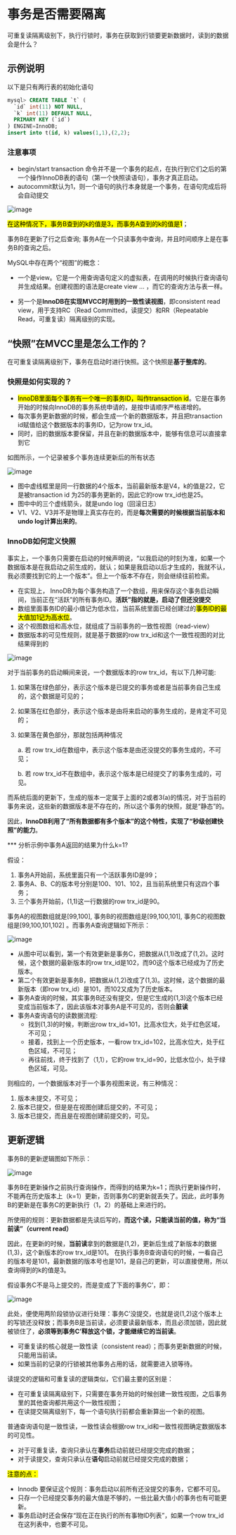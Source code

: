 # 事务是否需要隔离

可重复读隔离级别下，执行行锁时，事务在获取到行锁要更新数据时，读到的数据会是什么？

## 示例说明

以下是只有两行表的初始化语句

```sql 
mysql> CREATE TABLE `t` (
  `id` int(11) NOT NULL,
  `k` int(11) DEFAULT NULL,
  PRIMARY KEY (`id`)
) ENGINE=InnoDB;
insert into t(id, k) values(1,1),(2,2);
```

### 注意事项

- begin/start transaction 命令并不是一个事务的起点，在执行到它们之后的第一个操作InnoDB表的语句（第一个快照读语句），事务才真正启动。
- autocommit默认为1，则一个语句的执行本身就是一个事务，在语句完成后将会自动提交

![image](/pictures/mysql/chap7/1.png)

<mark>在这种情况下，事务B查到的k的值是3，而事务A查到的k的值是1</mark>；

事务B在更新了行之后查询; 事务A在一个只读事务中查询，并且时间顺序上是在事务B的查询之后。

MySQL中存在两个“视图”的概念：

- 一个是view。它是一个用查询语句定义的虚拟表，在调用的时候执行查询语句并生成结果。创建视图的语法是create view ... ，而它的查询方法与表一样。

- 另一个是**InnoDB在实现MVCC时用到的一致性读视图**，即consistent read view，用于支持RC（Read Committed，读提交）和RR（Repeatable Read，可重复读）隔离级别的实现。

## “快照”在MVCC里是怎么工作的？


在可重复读隔离级别下，事务在启动时进行快照。这个快照是**基于整库的**。


### 快照是如何实现的？

- <mark>InnoDB里面每个事务有一个唯一的事务ID，叫作transaction id</mark>。它是在事务开始的时候向InnoDB的事务系统申请的，是按申请顺序严格递增的。
- 每次事务更新数据的时候，都会生成一个新的数据版本，并且把transaction id赋值给这个数据版本的事务ID，记为row trx_id。
- 同时，旧的数据版本要保留，并且在新的数据版本中，能够有信息可以直接拿到它

如图所示，一个记录被多个事务连续更新后的所有状态

![image](/pictures/mysql/chap7/2.png)

- 图中虚线框里是同一行数据的4个版本，当前最新版本是V4，k的值是22，它是被transaction id 为25的事务更新的，因此它的row trx_id也是25。
- 图中中的三个虚线箭头，就是undo log（回滚日志）
- V1、V2、V3并不是物理上真实存在的，而是**每次需要的时候根据当前版本和undo log计算出来的**。

### InnoDB如何定义快照

事实上，一个事务只需要在启动的时候声明说，“以我启动的时刻为准，如果一个数据版本是在我启动之前生成的，就认；如果是我启动以后才生成的，我就不认，我必须要找到它的上一个版本”。但上一个版本不存在，则会继续往前检索。

- 在实现上， InnoDB为每个事务构造了一个数组，用来保存这个事务启动瞬间，当前正在“活跃”的所有事务ID。**活跃”指的就是，启动了但还没提交**
- 数组里面事务ID的最小值记为低水位，当前系统里面已经创建过的<mark>事务ID的最大值加1记为高水位</mark>。   
- 这个视图数组和高水位，就组成了当前事务的一致性视图（read-view）
- 数据版本的可见性规则，就是基于数据的row trx_id和这个一致性视图的对比结果得到的

![image](/pictures/mysql/chap7/3.png)

对于当前事务的启动瞬间来说，一个数据版本的row trx_id，有以下几种可能:

1. 如果落在绿色部分，表示这个版本是已提交的事务或者是当前事务自己生成的，这个数据是可见的；
2. 如果落在红色部分，表示这个版本是由将来启动的事务生成的，是肯定不可见的；
3. 如果落在黄色部分，那就包括两种情况

    a. 若 row trx_id在数组中，表示这个版本是由还没提交的事务生成的，不可见；

    b. 若 row trx_id不在数组中，表示这个版本是已经提交了的事务生成的，可见。

而系统后面的更新下，生成的版本一定属于上面的2或者3(a)的情况，对于当前的事务来说，这些新的数据版本是不存在的，所以这个事务的快照，就是“静态”的。

因此，**InnoDB利用了“所有数据都有多个版本”的这个特性，实现了“秒级创建快照”的能力**。

*** 分析示例中事务A返回的结果为什么k=1?

假设：

1. 事务A开始前，系统里面只有一个活跃事务ID是99；
2. 事务A、B、C的版本号分别是100、101、102，且当前系统里只有这四个事务；
3. 三个事务开始前，(1,1)这一行数据的row trx_id是90。

事务A的视图数组就是[99,100], 事务B的视图数组是[99,100,101], 事务C的视图数组是[99,100,101,102] 。而事务A查询逻辑如下所示：

![image](/pictures/mysql/chap7/4.png)

- 从图中可以看到，第一个有效更新是事务C，把数据从(1,1)改成了(1,2)。这时候，这个数据的最新版本的row trx_id是102，而90这个版本已经成为了历史版本。
- 第二个有效更新是事务B，把数据从(1,2)改成了(1,3)。这时候，这个数据的最新版本（即row trx_id）是101，而102又成为了历史版本。
- 事务A查询的时候，其实事务B还没有提交，但是它生成的(1,3)这个版本已经变成当前版本了，因此该版本对事务A是不可见的，否则会**脏读**
- 事务A查询语句的读数据流程:
    - 找到(1,3)的时候，判断出row trx_id=101，比高水位大，处于红色区域，不可见；
    - 接着，找到上一个历史版本，一看row trx_id=102，比高水位大，处于红色区域，不可见；
    - 再往前找，终于找到了（1,1），它的row trx_id=90，比低水位小，处于绿色区域，可见。

则相应的，一个数据版本对于一个事务视图来说，有三种情况：

1. 版本未提交，不可见；
2. 版本已提交，但是是在视图创建后提交的，不可见；
3. 版本已提交，而且是在视图创建前提交的，可见。

## 更新逻辑

事务B的更新逻辑图如下所示：

![image](/pictures/mysql/chap7/5.png)

事务B在更新操作之前执行查询操作，而得到的结果为k=1；而执行更新操作时，不能再在历史版本上（k=1）更新，否则事务C的更新就丢失了。因此，此时事务B的更新是在事务C的更新执行（1，2）的基础上来进行的。

所使用的规则：更新数据都是先读后写的，**而这个读，只能读当前的值，称为“当前读”（current read）**

因此，在更新的时候，**当前读**拿到的数据是(1,2)，更新后生成了新版本的数据(1,3)，这个新版本的row trx_id是101。
在执行事务B查询语句的时候，一看自己的版本号是101，最新数据的版本号也是101，是自己的更新，可以直接使用，所以查询得到的k的值是3。

假设事务C不是马上提交的，而是变成了下面的事务C’，即：

![image](/pictures/mysql/chap7/6.png)

此处，便使用两阶段锁协议进行处理：事务C’没提交，也就是说(1,2)这个版本上的写锁还没释放；而事务B是当前读，必须要读最新版本，而且必须加锁，因此就被锁住了，**必须等到事务C’释放这个锁，才能继续它的当前读**。

- 可重复读的核心就是一致性读（consistent read）；而事务更新数据的时候，只能用当前读。
- 如果当前的记录的行锁被其他事务占用的话，就需要进入锁等待。

读提交的逻辑和可重复读的逻辑类似，它们最主要的区别是：
- 在可重复读隔离级别下，只需要在事务开始的时候创建一致性视图，之后事务里的其他查询都共用这个一致性视图；
- 在读提交隔离级别下，每一个语句执行前都会重新算出一个新的视图。

普通查询语句是一致性读，一致性读会根据row trx_id和一致性视图确定数据版本的可见性。
- 对于可重复读，查询只承认在**事务**启动前就已经提交完成的数据；
- 对于读提交，查询只承认在**语句**启动前就已经提交完成的数据；

<mark>注意的点：</mark>

- Innodb 要保证这个规则：事务启动以前所有还没提交的事务，它都不可见。
- 只存一个已经提交事务的最大值是不够的，一些比最大值小的事务也有可能更新。
- 事务启动时还会保存“现在正在执行的所有事物ID列表”，如果一个row trx_id在这列表中，也要不可见。
